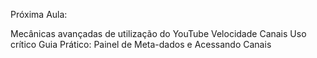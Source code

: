 Próxima Aula:

Mecânicas avançadas de utilização do YouTube
	Velocidade
	Canais
	Uso crítico
	Guia Prático: Painel de Meta-dados e Acessando Canais